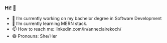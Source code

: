 ### Hi! 👋

- 🔭 I’m currently working on my bachelor degree in Software Development
- 🌱 I’m currently learning MERN stack.
- 📫 How to reach me: linkedin.com/in/anneclairekoch/
- 😄 Pronouns: She/Her

